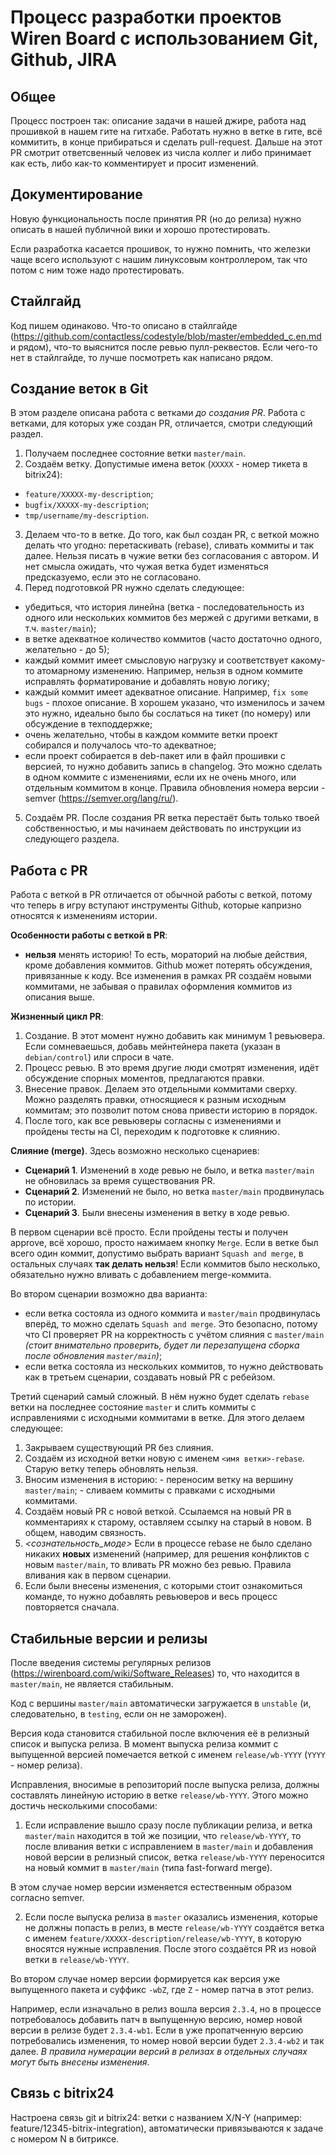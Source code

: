 Процесс разработки проектов Wiren Board с использованием Git, Github, JIRA
============================

Общее
-------------

Процесс построен так: описание задачи в нашей джире, работа над прошивкой в нашем гите на гитхабе. 
Работать нужно в ветке в гите, всё коммитить, в конце прибираться и сделать pull-request. 
Дальше на этот PR смотрит ответсвенный человек из числа коллег и либо принимает как есть, либо как-то комментирует и просит изменений.


Документирование
-------------------------
Новую функциональность после принятия PR (но до релиза) нужно описать в нашей публичной вики и хорошо протестировать. 

Если разработка касается прошивок, то нужно помнить, что железки чаще всего используют с нашим линуксовым контроллером, так что потом с ним тоже надо протестировать.


Стайлгайд
------------
Код пишем одинаково. Что-то описано в стайлгайде (https://github.com/contactless/codestyle/blob/master/embedded_c.en.md и рядом), что-то выяснится после ревью пулл-реквестов. Если чего-то нет в стайлгайде, то лучше посмотреть как написано рядом.


Создание веток в Git
--------------------

В этом разделе описана работа с ветками _до создания PR_. Работа с ветками, для которых уже создан PR, отличается, смотри следующий раздел.

  1. Получаем последнее состояние ветки `master/main`.
  2. Создаём ветку. Допустимые имена веток (`XXXXX` - номер тикета в bitrix24):

  - `feature/XXXXX-my-description`;
  - `bugfix/XXXXX-my-description`;
  - `tmp/username/my-description`.

  3. Делаем что-то в ветке. До того, как был создан PR, с веткой можно делать что угодно: перетаскивать (rebase), сливать коммиты и так далее.
     Нельзя писать в чужие ветки без согласования с автором. И нет смысла ожидать, что чужая ветка будет изменяться предсказуемо, если это
     не согласовано.
  4. Перед подготовкой PR нужно сделать следующее:

  - убедиться, что история линейна (ветка - последовательность из одного или нескольких коммитов без мержей с другими ветками, в т.ч. `master/main`);
  - в ветке адекватное количество коммитов (часто достаточно одного, желательно - до 5);
  - каждый коммит имеет смысловую нагрузку и соответствует какому-то атомарному изменению. Например, нельзя в одном коммите исправлять
    форматирование и добавлять новую логику;
  - каждый коммит имеет адекватное описание. Например, `fix some bugs` - плохое описание. В хорошем указано, что изменилось и зачем это нужно,
    идеально было бы сослаться на тикет (по номеру) или обсуждение в техподдержке;
  - очень желательно, чтобы в каждом коммите ветки проект собирался и получалось что-то адекватное;
  - если проект собирается в deb-пакет или в файл прошивки с версией, то нужно добавить запись в changelog. Это можно сделать в одном коммите с
    изменениями, если их не очень много, или отдельным коммитом в конце. Правила обновления номера версии - semver (https://semver.org/lang/ru/).

  5. Создаём PR. После создания PR ветка перестаёт быть только твоей собственностью, и мы начинаем действовать по инструкции из следующего раздела.

Работа с PR
-----------

Работа с веткой в PR отличается от обычной работы с веткой, потому что теперь в игру вступают инструменты Github,
которые капризно относятся к изменениям истории.

**Особенности работы с веткой в PR**:

  - **нельзя** менять историю! То есть, мораторий на любые действия, кроме добавления коммитов.
    Github может потерять обсуждения, привязанные к коду. Все изменения в рамках PR создаём новыми коммитами,
    не забывая о правилах оформления коммитов из описания выше.

**Жизненный цикл PR**:

  1. Создание. В этот момент нужно добавить как минимум 1 ревьювера. Если сомневаешься, добавь мейнтейнера пакета (указан в `debian/control`) или спроси в чате.
  2. Процесс ревью. В это время другие люди смотрят изменения, идёт обсуждение спорных моментов, предлагаются правки.
  3. Внесение правок. Делаем это отдельными коммитами сверху. Можно разделять правки, относящиеся к разным исходным коммитам; это позволит
     потом снова привести историю в порядок.
  4. После того, как все ревьюверы согласны с изменениями и пройдены тесты на CI, переходим к подготовке к слиянию.

**Слияние (merge)**. Здесь возможно несколько сценариев:

  - **Сценарий 1**. Изменений в ходе ревью не было, и ветка `master/main` не обновилась за время существования PR.
  - **Сценарий 2**. Изменений не было, но ветка `master/main` продвинулась по истории.
  - **Сценарий 3**. Были внесены изменения в ветку в ходе ревью.

В первом сценарии всё просто. Если пройдены тесты и получен approve, всё хорошо, просто нажимаем кнопку `Merge`.
Если в ветке был всего один коммит, допустимо выбрать вариант `Squash and merge`, в остальных случаях **так делать нельзя**!
Если коммитов было несколько, обязательно нужно вливать с добавлением merge-коммита.

Во втором сценарии возможно два варианта:

 - если ветка состояла из одного коммита и `master/main` продвинулась вперёд, то можно сделать `Squash and merge`. Это безопасно,
   потому что CI проверяет PR на корректность с учётом слияния с `master/main` _(стоит внимательно проверить, будет ли перезапущена
   сборка после обновления `master/main`)_;
 - если ветка состояла из нескольких коммитов, то нужно действовать как в третьем сценарии, создавать новый PR с ребейзом.

Третий сценарий самый сложный. В нём нужно будет сделать `rebase` ветки на последнее состояние `master` и слить коммиты с исправлениями
с исходными коммитами в ветке. Для этого делаем следующее:

  1. Закрываем существующий PR без слияния.
  2. Создаём из исходной ветки новую с именем `<имя ветки>-rebase`. Старую ветку теперь обновлять нельзя.
  3. Вносим изменения в историю:
    - переносим ветку на вершину `master/main`;
    - сливаем коммиты с правками с исходными коммитами.
  4. Создаём новый PR с новой веткой. Ссылаемся на новый PR в комментариях к старому, оставляем ссылку на старый в новом.
     В общем, наводим связность.
  5. _<сознательность\_моде>_ Если в процессе rebase не было сделано никаких **новых** изменений (например, для решения
    конфликтов с новым `master/main`, то вливать PR можно без ревью. Правила вливания как в первом сценарии.
  6. Если были внесены изменения, с которыми стоит ознакомиться команде, то нужно добавлять ревьюверов и весь процесс повторяется сначала.


Стабильные версии и релизы
--------------------------

После введения системы регулярных релизов (https://wirenboard.com/wiki/Software_Releases) то, что находится в `master/main`, не является стабильным.

Код с вершины `master/main` автоматически загружается в `unstable` (и, следовательно, в `testing`, если он не заморожен).

Версия кода становится стабильной после включения её в релизный список и выпуска релиза. В момент выпуска релиза коммит с выпущенной
версией помечается веткой с именем `release/wb-YYYY` (`YYYY` - номер релиза).

Исправления, вносимые в репозиторий после выпуска релиза, должны составлять линейную историю в ветке `release/wb-YYYY`.
Этого можно достичь несколькими способами:

 1. Если исправление вышло сразу после публикации релиза, и ветка `master/main` находится в той же позиции, что `release/wb-YYYY`,
    то после вливания ветки с исправлением в `master/main` и добавления новой версии в релизный список, ветка `release/wb-YYYY`
    переносится на новый коммит в `master/main` (типа fast-forward merge).

В этом случае номер версии изменяется естественным образом согласно semver.


 2. Если после выпуска релиза в `master` оказались изменения, которые не должны попасть в релиз, в месте `release/wb-YYYY` создаётся
    ветка с именем `feature/XXXXX-description/release/wb-YYYY`, в которую вносятся нужные исправления. После этого создаётся PR
    из новой ветки в `release/wb-YYYY`.

Во втором случае номер версии формируется как версия уже выпущенного пакета и суффикс `-wbZ`, где `Z` - номер патча в этот релиз.

Например, если изначально в релиз вошла версия `2.3.4`, но в процессе потребовалось добавить патч в выпущенную версию,
номер новой версии в релизе будет `2.3.4-wb1`. Если в уже пропатченную версию потребовались изменения, то номер новой
версии будет `2.3.4-wb2` и так далее. _В правила нумерации версий в релизах в отдельных случаях могут быть внесены изменения_.


Связь с bitrix24
----------------

Настроена связь git и bitrix24: ветки с названием X/N-Y (например: feature/12345-bitrix-integration), автоматически привязываются к задаче с номером N в битриксе. 
